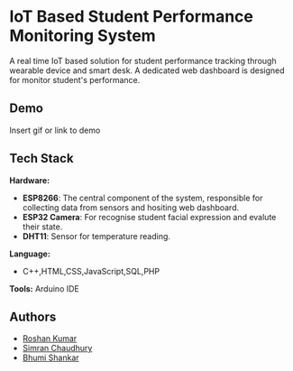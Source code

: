 
# IoT Based Student Performance Monitoring System

A real time IoT based solution for student performance tracking through wearable device and smart desk. A dedicated web dashboard is designed for monitor student's performance.



## Demo

Insert gif or link to demo


## Tech Stack

**Hardware:** 
- **ESP8266**: The central component of the system, responsible for collecting data from sensors and hositing web dashboard.
- **ESP32 Camera**: For recognise student facial expression and evalute their state.
- **DHT11**: Sensor for temperature reading.

**Language:** 
- C++,HTML,CSS,JavaScript,SQL,PHP

**Tools:** Arduino IDE


## Authors

- [Roshan Kumar](https://github.com/Roshan5566101)
- [Simran Chaudhury](https://github.com/iamsmrn)
- [Bhumi Shankar](https://github.com/iambhumi)

